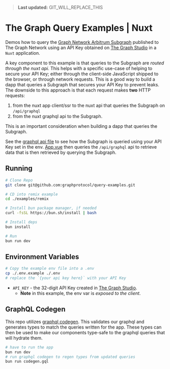> **Last updated:** GIT_WILL_REPLACE_THIS

# The Graph Query Examples | Nuxt

Demos how to query the [Graph Network Arbitrum Subgraph](https://thegraph.com/explorer/subgraphs/DZz4kDTdmzWLWsV373w2bSmoar3umKKH9y82SUKr5qmp?view=Playground&chain=arbitrum-one) published to The Graph Network using an API Key obtained on [The Graph Studio](https://thegraph.com/studio) in a `Nuxt` application.

A key component to this example is that queries to the Subgraph are _routed through the nuxt api._
This helps with a specific use-case of helping to secure your API Key; either through the client-side JavaScript shipped to the browser, or through network requests. This is a good way to build a dapp that queries a Subgraph that secures your API Key to prevent leaks.
The downside to this approach is that each request makes **two** HTTP requests:

1. from the nuxt app client/ssr to the nuxt api that queries the Subgraph on `/api/graphql`
2. from the nuxt graphql api to the Subgraph.

This is an important consideration when building a dapp that queries the Subgraph.

See the [graphql api file](./server/api/graphql.post.ts) to see how the Subgraph is queried using your API Key set in the env. [App.vue](./app.vue) then queries the `/api/graphql` api to retrieve data that is then retrieved by querying the Subgraph.

## Running

```bash
# Clone Repo
git clone git@github.com:graphprotocol/query-examples.git

# CD into remix example
cd ./examples/remix

# Install bun package manager, if needed
curl -fsSL https://bun.sh/install | bash

# Install deps
bun install

# Run
bun run dev
```

## Environment Variables

```bash
# Copy the example env file into a .env
cp ./.env.example ./.env
# replace the `{your api key here}` with your API Key
```

- `API_KEY` - the 32-digit API Key created in [The Graph Studio](https://thegraph.com/studio).
  - **Note** in this example, the env var is _exposed to the client_.

## GraphQL Codegen

This repo utilizes [graphql codegen](https://the-guild.dev/graphql/codegen). This validates our graphql and generates types to match the queries written for the app. These types can then be used to make our components type-safe to the graphql queries that will hydrate them.

```bash
# have to run the app
bun run dev
# run graphql codegen to regen types from updated queries
bun run codegen.gql
```
